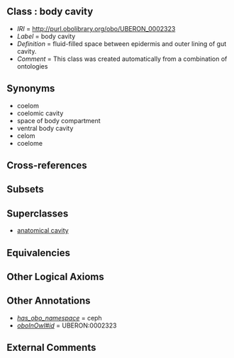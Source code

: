 
## Class : body cavity

 * *IRI* = http://purl.obolibrary.org/obo/UBERON_0002323
 * *Label* = body cavity
 * *Definition* = fluid-filled space between epidermis and outer lining of gut cavity.
 * *Comment* = This class was created automatically from a combination of ontologies

## Synonyms

 * coelom
 * coelomic cavity
 * space of body compartment
 * ventral body cavity
 * celom
 * coelome

## Cross-references


## Subsets


## Superclasses

 * [anatomical cavity](../../UBERON/53/UBERON_0002553.md)

## Equivalencies


## Other Logical Axioms


## Other Annotations

 * *[has_obo_namespace](../../ce/oboInOwl#hasOBONamespace.md)* = ceph
 * *[oboInOwl#id](../../id/oboInOwl#id.md)* = UBERON:0002323

## External Comments

